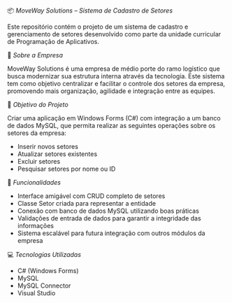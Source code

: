 📦 *MoveWay Solutions – Sistema de Cadastro de Setores*

Este repositório contém o projeto de um sistema de cadastro e gerenciamento de setores desenvolvido como parte da unidade curricular de Programação de Aplicativos.

🏢 *Sobre a Empresa*

MoveWay Solutions é uma empresa de médio porte do ramo logístico que busca modernizar sua estrutura interna através da tecnologia. Este sistema tem como objetivo centralizar e facilitar o controle dos setores da empresa, promovendo mais organização, agilidade e integração entre as equipes.

🧠 *Objetivo do Projeto*

Criar uma aplicação em Windows Forms (C#) com integração a um banco de dados MySQL, que permita realizar as seguintes operações sobre os setores da empresa:

- Inserir novos setores
- Atualizar setores existentes
- Excluir setores
- Pesquisar setores por nome ou ID

🔧 *Funcionalidades*
- Interface amigável com CRUD completo de setores
- Classe Setor criada para representar a entidade
- Conexão com banco de dados MySQL utilizando boas práticas
- Validações de entrada de dados para garantir a integridade das informações
- Sistema escalável para futura integração com outros módulos da empresa

💻 *Tecnologias Utilizadas*
- C# (Windows Forms)
- MySQL
- MySQL Connector
- Visual Studio
